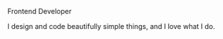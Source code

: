 <!DOCTYPE html>
<html>
  <head>
    <title>ANAS</title>
    <link rel="preconnect" href="https://fonts.googleapis.com">
    <link rel="preconnect" href="https://fonts.gstatic.com" crossorigin>
    <link href="https://fonts.googleapis.com/css2?family=Roboto+Condensed&display=swap" rel="stylesheet">
    <link rel="stylesheet" href="anas.css">
  </head>
  <body>
    <div class="motherdev">
      <div class="dev1">
        <p class="myjob">
        Frontend Developer
        </p>
      </div>
      <div class="dev2">
        <p class="lovecoding">
          I design and code beautifully simple things, and I love what I do.
        </p>
      </div>
    </div>
  </body>
</html>
